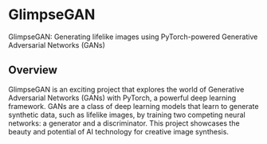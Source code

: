 # GlimpseGAN

GlimpseGAN: Generating lifelike images using PyTorch-powered Generative Adversarial Networks (GANs)

## Overview

GlimpseGAN is an exciting project that explores the world of Generative Adversarial Networks (GANs) with PyTorch, a powerful deep learning framework. GANs are a class of deep learning models that learn to generate synthetic data, such as lifelike images, by training two competing neural networks: a generator and a discriminator. This project showcases the beauty and potential of AI technology for creative image synthesis.

